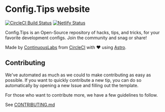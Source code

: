# Config.Tips website

[![CircleCI Build Status](https://circleci.com/gh/CircleCI-Public/Config.Tips.svg?style=shield "CircleCI Build Status")](https://circleci.com/gh/CircleCI-Public/Config.Tips)
[![Netlify Status](https://api.netlify.com/api/v1/badges/2ac189c5-d07f-4447-ba0f-feed6674ce3e/deploy-status)](https://app.netlify.com/sites/configtips/deploys)

Config.Tips is an Open-Source repository of hacks, tips, and tricks, for your favorite development configs. Join the community and snag or share!

Made by [ContinuousLabs](https://continuouslabs.circleci.com/) from [CircleCI](https://circleci.com) with ♥ using [Astro](https://astro.build/).

## Contributing

We've automated as much as we could to make contributing as easy as possible. If you want to quickly contribute a new tip, you can do so automatically by opening a new Issue and filling out the template.

For those who want to contribute more, we have a few guidelines to follow.

See [CONTRIBUTING.md](./.github/CONTRIBUTING.md)
